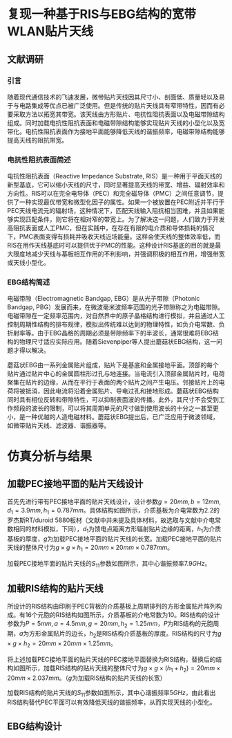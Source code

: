 # 复现一种基于RIS与EBG结构的宽带WLAN贴片天线

## 文献调研

### 引言

随着现代通信技术的飞速发展，微带贴片天线因其尺寸小、剖面低、质量轻以及易于与电路集成等优点已被广泛使用。但是传统的贴片天线具有窄带特性，因而有必要采取方法以拓宽其带宽。该天线由方形贴片、电抗性阻抗表面以及电磁带隙结构组成。同时加载电抗性阻抗表面和电磁带隙结构能够实现贴片天线的小型化以及宽带化。电抗性阻抗表面作为接地平面能够降低天线的谐振频率，电磁带隙结构能够提高天线的阻抗带宽。

### 电抗性阻抗表面简述
电抗性阻抗表面（Reactive Impedance Substrate, RIS）是一种用于平面天线的新型基底，它可以缩小天线的尺寸，同时显著提高天线的带宽、增益、辐射效率和方向性。RIS可以在完全电导体（PEC）和完全磁导体（PMC）之间任意调节，提供了一种实现最优带宽和微型化因子的属性。如果一个被放置在PEC附近并平行于PEC天线电流元的辐射场，这种情况下，匹配天线输入阻抗相当困难，并且如果能够实现匹配条件，则它将在相对窄的带宽上。为了解决这一问题，人们致力于开发高阻抗表面或人工PMC，但在实践中，在存在有限的电介质和导体损耗的情况下，PMC表面变得有损耗并吸收天线近场能量。这样会使天线的整体效率低，而RIS在用作天线基底时可以提供优于PMC的性能。这种设计RIS基底的目的就是最大限度地减少天线与基板相互作用的不利影响，并强调积极的相互作用，增强带宽或天线小型化。

### EBG结构简述

电磁带隙（Electromagnetic Bandgap, EBG）是从光子带隙（Photonic Bandgap, PBG）发展而来，在微波毫米波频率范围的光子带隙称之为电磁带隙。电磁带隙在一定频率范围内，对自然界中的原子晶格结构进行模拟，并且通过人工控制周期性结构的排布规律，模拟出传统难以达到的物理特性，如负介电常数、负折射率等。由于EBG晶格的周期必须是带隙频率下的半波长，通常很难将EBG结构的物理尺寸适应实际应用。随着Sievenpiper等人提出蘑菇状EBG结构，这一问题才得以解决。

蘑菇状EBG由一系列金属贴片组成，贴片下是基底和金属接地平面。顶部的每个贴片通过贴片中心的金属圆柱形过孔与地连接。当电流引入顶部金属贴片时，电荷聚集在贴片的边缘，从而在平行于表面的两个贴片之间产生电压。邻接贴片上的电荷将被抵消，因此电流将沿着金属贴片、导电过孔和接地形成。蘑菇状EBG结构同时具有相位反转和带隙特性，可以抑制表面波的传播。此外，其尺寸不会受到工作频段的波长的限制，可以将其周期单元的尺寸做到使用波长的十分之一甚至更小，是一种优越的人造电磁材料。蘑菇状EBG提出后，已广泛应用于微波领域，如微带贴片天线、滤波器、谐振器等。

# 仿真分析与结果

## 加载PEC接地平面的贴片天线设计

首先先进行带有PEC接地平面的贴片天线设计，设计参数$g=20mm,b=12mm,d_1=3.9mm,h_1=0.787mm$。具体结构如图所示，介质基板为介电常数为2.2的罗杰斯RT/duroid 5880板材（文献中并未提及具体材料，故选取与文献中介电常数相同的材料模拟，下同），$d_1$为馈电点距离方形辐射贴片边缘的距离，$h_1$为介质基板的厚度，$g$为加载PEC接地平面的贴片天线的长宽。加载PEC接地平面的贴片天线的整体尺寸为$g \times g \times h_1=20mm \times 20mm \times 0.787mm$。

加载PEC接地平面的贴片天线的$S_{11}$参数如图所示，其中心谐振频率$7.9GHz$。

## 加载RIS结构的贴片天线
所设计的RIS结构由印刷于PEC背板的介质基板上周期排列的方形金属贴片阵列构成。有16个元胞的RIS结构如图所示，介质基板的介电常数为10。RIS结构的设计参数为$P=5mm,a=4.5mm,g=20mm,h_2=1.25mm$，$P$为RIS结构的元胞周期，$a$为方形金属贴片的边长，$h_2$是RIS结构介质基板的厚度。RIS结构的尺寸为$g \times g \times h_2=20mm \times 20mm \times 1.25mm$。

将上述加载PEC接地平面的贴片天线的PEC接地平面替换为RIS结构，替换后的结构如图所示，加载RIS结构的贴片天线的整体尺寸为$g \times g \times (h_1+h_2)=20mm \times 20mm \times 2.037mm$。（$g$为加载RIS结构的贴片天线的长宽）

加载RIS结构的贴片天线的$S_{11}$参数如图所示，其中心谐振频率$5GHz$，由此看出RIS结构替代PEC平面可以有效降低天线的谐振频率，从而实现天线的小型化。

## EBG结构设计